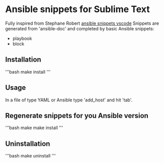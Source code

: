 # Ansible snippets for Sublime Text

Fully inspired from Stephane Robert [ansible snippets vscode](https://github.com/stephrobert/ansible-snippets/)
Snippets are generated from 'ansible-doc' and completed by basic Ansible snippets:
* playbook
* block

## Installation

'''bash
make install
'''

## Usage

In a file of type YAML or Ansible type 'add_host' and hit 'tab'.


## Regenerate snippets for you Ansible version

'''bash
make
make install
'''

## Uninstallation

'''bash
make uninstall
'''
